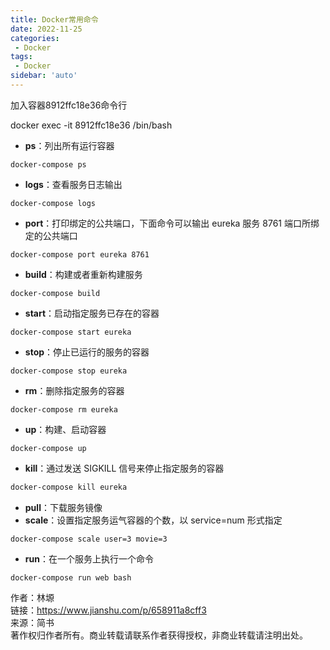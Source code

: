 ```yaml
---
title: Docker常用命令
date: 2022-11-25
categories:
 - Docker
tags:
 - Docker
sidebar: 'auto'
---
```



加入容器8912ffc18e36命令行

docker exec -it 8912ffc18e36 /bin/bash

- **ps**：列出所有运行容器

```undefined
docker-compose ps
```

- **logs**：查看服务日志输出

```undefined
docker-compose logs
```

- **port**：打印绑定的公共端口，下面命令可以输出 eureka 服务 8761 端口所绑定的公共端口

```undefined
docker-compose port eureka 8761
```

- **build**：构建或者重新构建服务

```undefined
docker-compose build
```

- **start**：启动指定服务已存在的容器

```undefined
docker-compose start eureka
```

- **stop**：停止已运行的服务的容器

```undefined
docker-compose stop eureka
```

- **rm**：删除指定服务的容器

```undefined
docker-compose rm eureka
```

- **up**：构建、启动容器

```undefined
docker-compose up
```

- **kill**：通过发送 SIGKILL 信号来停止指定服务的容器

```bash
docker-compose kill eureka
```

- **pull**：下载服务镜像
- **scale**：设置指定服务运气容器的个数，以 service=num 形式指定

```undefined
docker-compose scale user=3 movie=3
```

- **run**：在一个服务上执行一个命令

```undefined
docker-compose run web bash
```

作者：林塬  
链接：<https://www.jianshu.com/p/658911a8cff3>  
来源：简书  
著作权归作者所有。商业转载请联系作者获得授权，非商业转载请注明出处。
